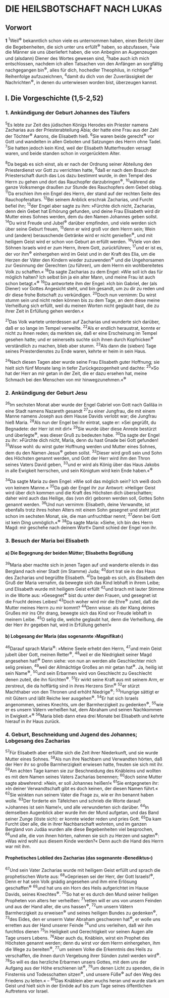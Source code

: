 # DIE HEILSBOTSCHAFT NACH LUKAS

## Vorwort

__1__
<sup>1</sup>Weil<sup title="oder: nachdem">&#x2732;</sup> bekanntlich schon viele es unternommen haben, einen Bericht über die Begebenheiten, die sich unter uns erfüllt<sup title="= vollzogen">&#x2732;</sup> haben, so abzufassen,
<sup>2</sup>wie die Männer sie uns überliefert haben, die von Anbeginn an Augenzeugen und (alsdann) Diener des Wortes gewesen sind,
<sup>3</sup>habe auch ich mich entschlossen, nachdem ich allen Tatsachen von den Anfängen an sorgfältig nachgegangen bin<sup title="= nachgeforscht habe">&#x2732;</sup>, alles für dich, hochedler Theophilus, in richtiger<sup title="oder: sachgemäßer">&#x2732;</sup> Reihenfolge aufzuzeichnen,
<sup>4</sup>damit du dich von der Zuverlässigkeit der Nachrichten<sup title="oder: Lehren">&#x2732;</sup>, in denen du unterwiesen worden bist, überzeugen kannst.

## I. Die Vorgeschichte (1,5-2,52)

### 1. Ankündigung der Geburt Johannes des Täufers

<sup>5</sup>Es lebte zur Zeit des jüdischen Königs Herodes ein Priester namens Zacharias aus der Priesterabteilung Abia; der hatte eine Frau aus der Zahl der Töchter<sup title="= der weiblichen Nachkommen">&#x2732;</sup> Aarons, die Elisabeth hieß.
<sup>6</sup>Sie waren beide gerecht<sup title="= rechtschaffen">&#x2732;</sup> vor Gott und wandelten in allen Geboten und Satzungen des Herrn ohne Tadel.
<sup>7</sup>Sie hatten jedoch kein Kind, weil der Elisabeth Mutterfreuden versagt waren, und beide standen schon in vorgerücktem Alter.

<sup>8</sup>Da begab es sich einst, als er nach der Ordnung seiner Abteilung den Priesterdienst vor Gott zu verrichten hatte,
<sup>9</sup>daß er nach dem Brauch der Priesterschaft durch das Los dazu bestimmt wurde, in den Tempel des Herrn zu gehen und dort das Rauchopfer darzubringen<sup title="2.Mose 30,7; 1.Chr 24,19">&#x2732;</sup>,
<sup>10</sup>während die ganze Volksmenge draußen zur Stunde des Rauchopfers dem Gebet oblag.
<sup>11</sup>Da erschien ihm ein Engel des Herrn, der stand auf der rechten Seite des Rauchopferaltars.
<sup>12</sup>Bei seinem Anblick erschrak Zacharias, und Furcht befiel ihn;
<sup>13</sup>der Engel aber sagte zu ihm: »Fürchte dich nicht, Zacharias, denn dein Gebet hat Erhörung gefunden, und deine Frau Elisabeth wird dir Mutter eines Sohnes werden, dem du den Namen Johannes geben sollst.
<sup>14</sup>Du wirst Freude und Jubel<sup title="= Wonne">&#x2732;</sup> darüber empfinden, und viele werden sich über seine Geburt freuen,
<sup>15</sup>denn er wird groß vor dem Herrn sein; Wein und (andere) berauschende Getränke wird er nicht genießen<sup title="Ri 13,4-5; 1.Sam 1,11">&#x2732;</sup>, und mit heiligem Geist wird er schon von Geburt an erfüllt werden.
<sup>16</sup>Viele von den Söhnen Israels wird er zum Herrn, ihrem Gott, zurückführen;
<sup>17</sup>und er ist es, der vor ihm<sup title="d.h. dem Herrn">&#x2732;</sup> einhergehen wird im Geist und in der Kraft des Elia, um die Herzen der Väter den Kindern wieder zuzuwenden<sup title="Mal 3,1.23-24">&#x2732;</sup> und die Ungehorsamen zur Gesinnung der Gerechten (zu führen), um dem Herrn ein wohlbereitetes Volk zu schaffen.«
<sup>18</sup>Da sagte Zacharias zu dem Engel: »Wie soll ich das für möglich halten? Ich selbst bin ja ein alter Mann, und meine Frau ist auch schon betagt.«<sup title="1.Mose 15,8; 18,11">&#x2732;</sup>
<sup>19</sup>Da antwortete ihm der Engel: »Ich bin Gabriel, der (als Diener) vor Gottes Angesicht steht, und bin gesandt, um zu dir zu reden und dir diese frohe Botschaft zu verkündigen.
<sup>20</sup>Doch nun vernimm: Du wirst stumm sein und nicht reden können bis zu dem Tage, an dem diese meine Verheißung sich erfüllt, weil du meinen Worten nicht geglaubt hast, die zu ihrer Zeit in Erfüllung gehen werden.«

<sup>21</sup>Das Volk wartete unterdessen auf Zacharias und wunderte sich darüber, daß er so lange im Tempel verweilte.
<sup>22</sup>Als er endlich heraustrat, konnte er nicht zu ihnen reden; da merkten sie, daß er eine Erscheinung im Tempel gesehen hatte; und er seinerseits suchte sich ihnen durch Kopfnicken<sup title="oder: Winke">&#x2732;</sup> verständlich zu machen, blieb aber stumm.
<sup>23</sup>Als dann die (sieben) Tage seines Priesterdienstes zu Ende waren, kehrte er heim in sein Haus.

<sup>24</sup>Nach diesen Tagen aber wurde seine Frau Elisabeth guter Hoffnung; sie hielt sich fünf Monate lang in tiefer Zurückgezogenheit und dachte:
<sup>25</sup>»So hat der Herr an mir getan in der Zeit, die er dazu ersehen hat, meine Schmach bei den Menschen von mir hinwegzunehmen.«<sup title="1.Mose 30,23">&#x2732;</sup>

### 2. Ankündigung der Geburt Jesu

<sup>26</sup>Im sechsten Monat aber wurde der Engel Gabriel von Gott nach Galiläa in eine Stadt namens Nazareth gesandt
<sup>27</sup>zu einer Jungfrau, die mit einem Manne namens Joseph aus dem Hause Davids verlobt war; die Jungfrau hieß Maria.
<sup>28</sup>Als nun der Engel bei ihr eintrat, sagte er: »Sei gegrüßt, du Begnadete: der Herr ist mit dir!«
<sup>29</sup>Sie wurde über diese Anrede bestürzt und überlegte<sup title="= konnte sich nicht erklären">&#x2732;</sup>, was dieser Gruß zu bedeuten habe.
<sup>30</sup>Da sagte der Engel zu ihr: »Fürchte dich nicht, Maria, denn du hast Gnade bei Gott gefunden!
<sup>31</sup>Wisse wohl: du wirst guter Hoffnung werden und Mutter eines Sohnes, dem du den Namen Jesus<sup title="vgl. Mt 1,21">&#x2732;</sup> geben sollst.
<sup>32</sup>Dieser wird groß sein und Sohn des Höchsten genannt werden, und Gott der Herr wird ihm den Thron seines Vaters David geben,
<sup>33</sup>und er wird als König über das Haus Jakobs in alle Ewigkeit herrschen, und sein Königtum wird kein Ende haben.«<sup title="Jes 9,7; 2.Sam 7,12-13">&#x2732;</sup>

<sup>34</sup>Da sagte Maria zu dem Engel: »Wie soll das möglich sein? Ich weiß doch von keinem Manne.«
<sup>35</sup>Da gab der Engel ihr zur Antwort: »Heiliger Geist wird über dich kommen und die Kraft des Höchsten dich überschatten; daher wird auch das Heilige, das (von dir) geboren werden soll, Gottes Sohn genannt werden.
<sup>36</sup>Und nun vernimm: Elisabeth, deine Verwandte, ist ebenfalls trotz ihres hohen Alters mit einem Sohn gesegnet und steht jetzt schon im sechsten Monat, sie, die man unfruchtbar nennt;
<sup>37</sup>denn bei Gott ist kein Ding unmöglich.«<sup title="1.Mose 18,14">&#x2732;</sup>
<sup>38</sup>Da sagte Maria: »Siehe, ich bin des Herrn Magd: mir geschehe nach deinem Wort!« Damit schied der Engel von ihr.

### 3. Besuch der Maria bei Elisabeth

#### a) Die Begegnung der beiden Mütter; Elisabeths Begrüßung

<sup>39</sup>Maria aber machte sich in jenen Tagen auf und wanderte eilends in das Bergland nach einer Stadt (im Stamme) Juda;
<sup>40</sup>dort trat sie in das Haus des Zacharias und begrüßte Elisabeth.
<sup>41</sup>Da begab es sich, als Elisabeth den Gruß der Maria vernahm, da bewegte sich das Kind lebhaft in ihrem Leibe; und Elisabeth wurde mit heiligem Geist erfüllt
<sup>42</sup>und brach mit lauter Stimme in die Worte aus: »Gesegnet<sup title="oder: gepriesen">&#x2732;</sup> bist du unter den Frauen, und gesegnet ist die Frucht deines Leibes!
<sup>43</sup>Doch woher wird mir die Ehre<sup title="oder: das Glück">&#x2732;</sup> zuteil, daß die Mutter meines Herrn zu mir kommt?
<sup>44</sup>Denn wisse: als der Klang deines Grußes mir ins Ohr drang, bewegte sich das Kind vor Freude lebhaft in meinem Leibe.
<sup>45</sup>O selig die, welche geglaubt hat, denn die Verheißung, die der Herr ihr gegeben hat, wird in Erfüllung gehen!«

#### b) Lobgesang der Maria (das sogenannte ›Magnifikat‹)

<sup>46</sup>Darauf sprach Maria<sup title="vgl. 1.Sam 2,1-10">&#x2732;</sup>:
»Meine Seele erhebt den Herrn,
<sup>47</sup>und mein Geist jubelt über Gott, meinen Retter<sup title="oder: Heiland; Hab 3,18">&#x2732;</sup>,
<sup>48</sup>weil er die Niedrigkeit seiner Magd angesehen hat!<sup title="1.Sam 1,11">&#x2732;</sup>
Denn siehe: von nun an werden alle Geschlechter mich selig preisen,
<sup>49</sup>weil der Allmächtige Großes an mir getan hat<sup title="5.Mose 10,21">&#x2732;</sup>.
Ja, heilig ist sein Name<sup title="Ps 111,9">&#x2732;</sup>,
<sup>50</sup>und sein Erbarmen wird von Geschlecht zu Geschlecht
denen zuteil, die ihn fürchten<sup title="Ps 103,17">&#x2732;</sup>.
<sup>51</sup>Er wirkt seine Kraft aus mit seinem Arm,
er zerstreut, die da hoffärtig sind in ihres Herzens Sinn<sup title="Ps 89,11">&#x2732;</sup>
<sup>52</sup>er stürzt Machthaber von den Thronen
und erhöht Niedrige<sup title="Ps 147,6; Hiob 5,11">&#x2732;</sup>;
<sup>53</sup>Hungrige sättigt er mit Gütern
und läßt Reiche leer ausgehen<sup title="Ps 107,9; 34,11; 1.Sam 2,5.7-8">&#x2732;</sup>.
<sup>54</sup>Er hat sich Israels angenommen, seines Knechts,
um der Barmherzigkeit zu gedenken<sup title="Jes 41,8; Ps 98,3">&#x2732;</sup>,
<sup>55</sup>wie er es unsern Vätern verheißen hat,
dem Abraham und seinen Nachkommen in Ewigkeit.«<sup title="Mi 7,20; 1.Mose 17,7">&#x2732;</sup>
<sup>56</sup>Maria blieb dann etwa drei Monate bei Elisabeth und kehrte hierauf in ihr Haus zurück.

### 4. Geburt, Beschneidung und Jugend des Johannes; Lobgesang des Zacharias

<sup>57</sup>Für Elisabeth aber erfüllte sich die Zeit ihrer Niederkunft, und sie wurde Mutter eines Sohnes.
<sup>58</sup>Als nun ihre Nachbarn und Verwandten hörten, daß der Herr ihr so große Barmherzigkeit erwiesen hatte, freuten sie sich mit ihr.
<sup>59</sup>Am achten Tage kamen sie zur Beschneidung des Knäbleins und wollten es mit dem Namen seines Vaters Zacharias benennen;
<sup>60</sup>doch seine Mutter sagte abwehrend: »Nein, er soll Johannes heißen!«
<sup>61</sup>Sie entgegneten ihr: »In deiner Verwandtschaft gibt es doch keinen, der diesen Namen führt.«
<sup>62</sup>Sie winkten nun seinem Vater die Frage zu, wie er ihn benannt haben wolle.
<sup>63</sup>Der forderte ein Täfelchen und schrieb die Worte darauf: »Johannes ist sein Name!«, und alle verwunderten sich darüber.
<sup>64</sup>In demselben Augenblick aber wurde ihm der Mund aufgetan, und das Band seiner Zunge (löste sich): er konnte wieder reden und pries Gott.
<sup>65</sup>Da kam Furcht über alle, die in ihrer Nachbarschaft wohnten, und im ganzen Bergland von Judäa wurden alle diese Begebenheiten viel besprochen,
<sup>66</sup>und alle, die von ihnen hörten, nahmen sie sich zu Herzen und sagten<sup title="oder: dachten">&#x2732;</sup>: »Was wird wohl aus diesem Kinde werden?« Denn auch die Hand des Herrn war mit ihm.

#### Prophetisches Loblied des Zacharias (das sogenannte ›Benediktus‹)

<sup>67</sup>Und sein Vater Zacharias wurde mit heiligem Geist erfüllt und sprach die prophetischen Worte aus:
<sup>68</sup>»Gepriesen sei der Herr, der Gott Israels!<sup title="Ps 41,14; 72,18">&#x2732;</sup>,
Denn er hat sein Volk gnädig angesehen und ihm eine Erlösung geschaffen<sup title="Ps 111,4">&#x2732;</sup>
<sup>69</sup>und hat uns ein Horn des Heils aufgerichtet
im Hause Davids, seines Knechtes<sup title="Ps 132,17; 1.Sam 2,10">&#x2732;</sup>.
<sup>70</sup>So hat er es durch den Mund seiner heiligen Propheten von alters her verheißen:
<sup>71</sup>retten will er uns von unsern Feinden und aus der Hand aller, die uns hassen<sup title="Ps 106,10">&#x2732;</sup>,
<sup>72</sup>um unsern Vätern Barmherzigkeit zu erweisen<sup title="Mi 7,20">&#x2732;</sup>
und seines heiligen Bundes zu gedenken<sup title="Ps 105,8-9; 106,45; 1.Mose 17,7">&#x2732;</sup>,
<sup>73</sup>des Eides, den er unserm Vater Abraham geschworen hat<sup title="1.Mose 22,16-17; Jer 11,5">&#x2732;</sup>,
er wolle uns erretten aus der Hand unserer Feinde
<sup>74</sup>und uns verleihen, daß wir ihm furchtlos dienen
<sup>75</sup>in Heiligkeit und Gerechtigkeit
vor seinen Augen alle Tage unsers Lebens.
<sup>76</sup>Aber auch du, Knäblein, wirst ein Prophet des Höchsten genannt werden;
denn du wirst vor dem Herrn einhergehen, ihm die Wege zu bereiten<sup title="Mal 3,1">&#x2732;</sup>,
<sup>77</sup>um seinem Volke die Erkenntnis des Heils zu verschaffen,
die ihnen durch Vergebung ihrer Sünden zuteil werden wird<sup title="Jer 31,34">&#x2732;</sup>.
<sup>78</sup>So will es das herzliche Erbarmen unsers Gottes,
mit dem uns der Aufgang aus der Höhe erschienen ist<sup title="Jes 60,1-2; Mal 3,20">&#x2732;</sup>,
<sup>79</sup>um denen Licht zu spenden, die in Finsternis und Todesschatten sitzen<sup title="Jes 9,2">&#x2732;</sup>,
und unsere Füße<sup title="= Schritte">&#x2732;</sup> auf den Weg des Friedens zu leiten.« –
<sup>80</sup>Das Knäblein aber wuchs heran und wurde stark am Geist und hielt sich in der Einöde auf bis zum Tage seines öffentlichen Auftretens vor Israel.